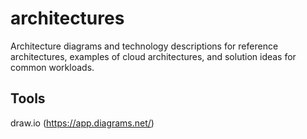 # architectures
Architecture diagrams and technology descriptions for reference architectures, examples of cloud architectures, and solution ideas for common workloads.

## Tools
draw.io (https://app.diagrams.net/)
